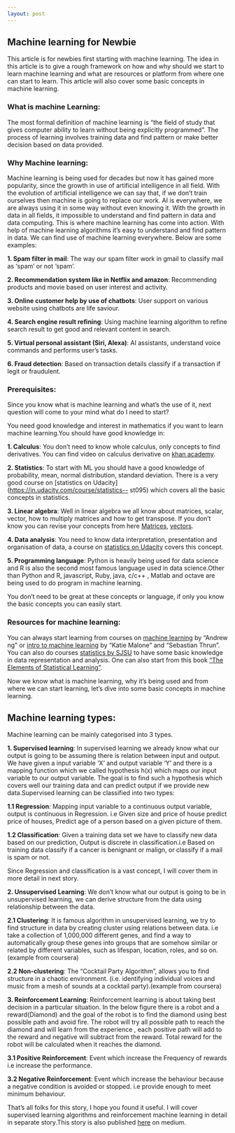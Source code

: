 ```yaml
---
layout: post
---
```

##  Machine learning for Newbie
This article is for newbies first starting with machine learning. The idea in this article is to give a rough framework on how and why should we start to learn machine learning and what are resources or platform from where one can start to learn. This article will also cover some basic concepts in machine learning.

### What is machine Learning:
The most formal definition of machine learning is “the field of study that gives computer ability to learn without being explicitly programmed”. The process of learning involves training data and find pattern or make better decision based on data provided.

### Why Machine learning:
Machine learning is being used for decades but now it has gained more popularity, since the growth in use of artificial intelligence in all field. With the evolution of artificial intelligence we can say that, if we don’t train ourselves then machine is going to replace our work. AI is everywhere, we are always using it in some way without even knowing it. With the growth in data in all fields, it impossible to understand and find pattern in data and data computing. This is where machine learning has come into action. With help of machine learning algorithms it’s easy to understand and find pattern in data. We can find use of machine learning everywhere. Below are some examples:

  **1. Spam filter in mail**: The way our spam filter work in gmail to classify mail as ‘spam’ or not ‘spam’.
  
  **2. Recommendation system like in Netflix and amazon**: Recommending products and movie based on user interest and                activity.
  
  **3. Online customer help by use of chatbots**: User support on various website using chatbots are life saviour.
  
  **4. Search engine result refining**: Using machine learning algorithm to refine search result to get good and relevant            content in search.
  
  **5. Virtual personal assistant (Siri, Alexa)**: AI assistants, understand voice commands and performs user’s tasks.
  
  **6. Fraud detection**: Based on transaction details classify if a transaction if legit or fraudulent.

### Prerequisites:
Since you know what is machine learning and what’s the use of it, next question will come to your mind what do I need to       start?

You need good knowledge and interest in mathematics if you want to learn machine learning.You should have good knowledge in:

 **1. Calculus**: You don’t need to know whole calculus, only concepts to find derivatives. You can find video on calculus           derivative on [khan academy](https://www.khanacademy.org/math/calculus-1/cs1-derivatives-definition-and-basic-rules).
 
 **2. Statistics**: To start with ML you should have a good knowledge of probability, mean, normal distribution, standard           deviation. There is a very good course on [statistics on Udacity](https://in.udacity.com/course/statistics--   st095)         which covers all the basic concepts in statistics.
 
 **3. Linear algebra**: Well in linear algebra we all know about matrices, scalar, vector, how to multiply matrices and how to       get transpose. If you don’t know you can revise your concepts from here [Matrices](https://www.khanacademy.org/math/precalculus/precalc-matrices), [vectors](https://www.khanacademy.org/math/precalculus/vectors-precalc).
 
 **4. Data analysis**: You need to know data interpretation, presentation and organisation of data, a course on [statistics on Udacity](https://in.udacity.com/course/statistics--st095) covers this concept.
 
 **5. Programming language**:
      Python is heavily being used for data science and R is also the second most famous language used in data science.Other         than Python and R, javascript, Ruby, java, c/c++ , Matlab and octave are being used to do program in machine learning.

  You don’t need to be great at these concepts or language, if only you know the basic concepts you can easily start.

### Resources for machine learning:
You can always start learning from courses on [machine learning](https://www.coursera.org/learn/machine-learning) by “Andrew ng” or [intro to machine learning](https://in.udacity.com/course/intro-to-machine-learning--ud120-india) by “Katie Malone” and “Sebastian Thrun”. You can also do courses [statistics by SJSU](https://in.udacity.com/course/statistics--st095) to have some basic knowledge in data representation and analysis. One can also start from this book [“The Elements of Statistical Learning”](https://web.stanford.edu/~hastie/Papers/ESLII.pdf).

Now we know what is machine learning, why it’s being used and from where we can start learning, let’s dive into some basic concepts in machine learning.

## Machine learning types:
  Machine learning can be mainly categorised into 3 types.

  **1. Supervised learning**: In supervised learning we already know what our output is going to be assuming there is relation       between input and output. We have given a input variable ‘X’ and output variable ‘Y’ and there is a mapping function           which we called hypothesis h(x) which maps our input variable to our output variable. The goal is to find such a               hypothesis which covers well our training data and can predict output if we provide new data.Supervised learning can be       classified into two types:

  **1.1 Regression**: Mapping input variable to a continuous output variable, output is continuous in Regression. i.e Given           size and price of house predict price of houses, Predict age of a person based on a given picture of them.
  
  **1.2 Classification**: Given a training data set we have to classify new data based on our prediction, Output is discrete           in classification.i.e Based on training data classify if a cancer is benignant or malign, or classify if a mail is             spam or not.
  
  Since Regression and classification is a vast concept, I will cover them in more detail in next story.

  **2. Unsupervised Learning**: We don’t know what our output is going to be in unsupervised learning, we can derive structure       from the data using relationship between the data.

   **2.1 Clustering**: It is famous algorithm in unsupervised learning, we try to find structure in data by creating cluster            using relations between data. i.e take a collection of 1,000,000 different genes, and find a way to automatically              group these genes into groups that are somehow similar or related by different variables, such as lifespan, location,          roles, and so on.(example from coursera)

   **2.2 Non-clustering**: The “Cocktail Party Algorithm”, allows you to find structure in a chaotic environment. (i.e.                identifying individual voices and music from a mesh of sounds at a cocktail party).(example from coursera)

  **3. Reinforcement Learning**: Reinforcement learning is about taking best decision in a particular situation. In the below        figure there is a robot and a reward(Diamond) and the goal of the robot is to find the diamond using best possible path        and avoid fire. The robot will try all possible path to reach the diamond and will learn from the experience , each            positive path will add to the reward and negative will subtract from the reward. Total reward for the robot will be            calculated when it reaches the diamond.

   **3.1 Positive Reinforcement**: Event which increase the Frequency of rewards i.e increase the performance.
   
   **3.2 Negative Reinforcement**: Event which increase the behaviour because a negative condition is avoided or stopped. i.e          provide enough to meet minimum behaviour.

That’s all folks for this story, I hope you found it useful. I will cover supervised learning algorithms and reinforcement machine learning in detail in separate story.This story is also published [here](https://medium.com/@kriti_shrivastwa/machine-learning-for-newbie-f79407ab378b) on medium.
